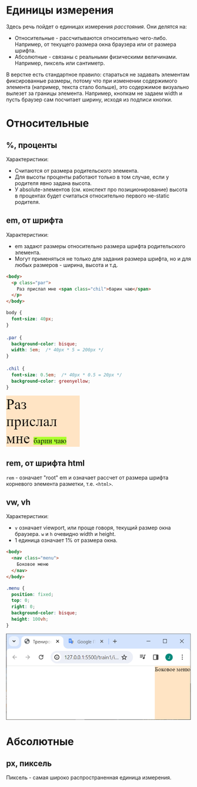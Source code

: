 # Единицы измерения

Здесь речь пойдет о единицах измерения *расстояния*. Они делятся на:

* Относительные - рассчитываются относительно чего-либо. Например, от текущего размера окна браузера или от размера шрифта.
* Абсолютные - связаны с реальными физическими величинами. Например, пиксель или сантиметр.

В верстке есть стандартное правило: стараться не задавать элементам фиксированные размеры, потому что при изменении содержимого элемента (например, текста стало больше), это содержимое визуально вылезет за границы элемента. Например, кнопкам не задаем width и пусть браузер сам посчитает ширину, исходя из подписи кнопки.



# Относительные

## %, проценты

Характеристики:

* Считаются от размера родительского элемента.
* Для высоты проценты работают только в том случае, если у родителя явно задана высота.
* У absolute-элементов (см. конспект про позиционирование) высота в процентах будет считаться относительно первого не-static родителя.

## em, от шрифта

Характеристики:

* em задают размеры относительно размера шрифта родительского элемента.
* Могут применяться не только для задания размера шрифта, но и для любых размеров - ширина, высота и т.д.

```html
<body>
  <p class="par">
    Раз прислал мне <span class="chil">барин чаю</span>
  </p>
</body>
```

```css
body {
  font-size: 40px;
}

.par {
  background-color: bisque;
  width: 5em;  /* 40px * 5 = 200px */
}

.chil {
  font-size: 0.5em;  /* 40px * 0.5 = 20px */
  background-color: greenyellow;
}
```

<img src="img/em-demo.png" alt="em-demo" style="zoom:80%;" />

## rem, от шрифта html

`rem` - означает "root" em и означает рассчет от размера шрифта корневого элемента разметки, т.е. `<html>`.

## vw, vh

Характеристики:

* `v` означает viewport, или проще говоря, текущий размер окна браузера. `w` и `h` очевидно width и height.
* 1 единица означает 1% от размера окна.

```html
<body>
  <nav class="menu">
    Боковое меню
  </nav>
</body>
```

```css
.menu {
  position: fixed;
  top: 0;
  right: 0;
  background-color: bisque;
  height: 100vh;
}
```

<img src="img/vh.png" alt="vh" style="zoom:80%;" />

# Абсолютные

## px, пиксель

Пиксель - самая широко распространенная единица измерения. 